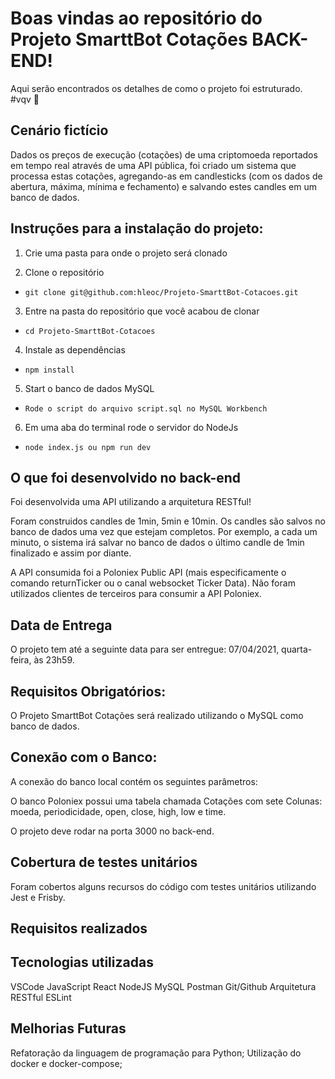 # Boas vindas ao repositório do Projeto SmarttBot Cotações BACK-END!
Aqui serão encontrados os detalhes de como o projeto foi estruturado. #vqv 🚀


## Cenário fictício
Dados os preços de execução (cotações) de uma criptomoeda reportados em tempo real
através de uma API pública, foi criado um sistema que processa estas cotações,
agregando-as em candlesticks (com os dados de abertura, máxima, mínima e fechamento) e salvando estes candles em um banco de dados.


## Instruções para a instalação do projeto:
1. Crie uma pasta para onde o projeto será clonado

2. Clone o repositório
  * `git clone git@github.com:hleoc/Projeto-SmarttBot-Cotacoes.git`

3. Entre na pasta do repositório que você acabou de clonar
  * `cd Projeto-SmarttBot-Cotacoes`

4. Instale as dependências
  * `npm install`

5. Start o banco de dados MySQL
  * `Rode o script do arquivo script.sql no MySQL Workbench`

6. Em uma aba do terminal rode o servidor do NodeJs
  * `node index.js ou npm run dev`


## O que foi desenvolvido no back-end
Foi desenvolvida uma API utilizando a arquitetura RESTful!

Foram construidos candles de 1min, 5min e 10min. Os candles são salvos no
banco de dados uma vez que estejam completos. Por exemplo, a cada um minuto, o sistema irá salvar no banco de dados o último candle de 1min finalizado e assim por diante.

A API consumida foi a Poloniex Public API (mais especificamente o
comando returnTicker ou o canal websocket Ticker Data). Não foram utilizados clientes de
terceiros para consumir a API Poloniex.


## Data de Entrega
O projeto tem até a seguinte data para ser entregue: 07/04/2021, quarta-feira, às 23h59.


## Requisitos Obrigatórios:
O Projeto SmarttBot Cotações será realizado utilizando o MySQL como banco de dados.


## Conexão com o Banco:
A conexão do banco local contém os seguintes parâmetros:



O banco Poloniex possui uma tabela chamada Cotações com sete Colunas: moeda, periodicidade, open, close, high, low e time.

O projeto deve rodar na porta 3000 no back-end.

## Cobertura de testes unitários
Foram cobertos alguns recursos do código com testes unitários utilizando Jest e Frisby.


## Requisitos realizados




## Tecnologias utilizadas
VSCode
JavaScript
React
NodeJS
MySQL
Postman
Git/Github
Arquitetura RESTful
ESLint


## Melhorias Futuras
Refatoração da linguagem de programação para Python;
Utilização do docker e docker-compose;
